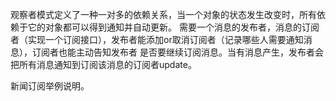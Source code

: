 观察者模式定义了一种一对多的依赖关系，当一个对象的状态发生改变时，所有依赖于它的对象都可以得到通知并自动更新。
需要一个消息的发布者，消息的订阅者（实现一个订阅接口），发布者能添加or取消订阅者（记录哪些人需要通知消息），订阅者也能主动告知发布者
是否要继续订阅消息。当有消息产生，发布者会把所有消息通知到订阅该消息的订阅者update。

新闻订阅举例说明。